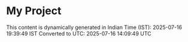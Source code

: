 # My Project

This content is dynamically generated in Indian Time (IST): 2025-07-16 19:39:49 IST
Converted to UTC: 2025-07-16 14:09:49 UTC
